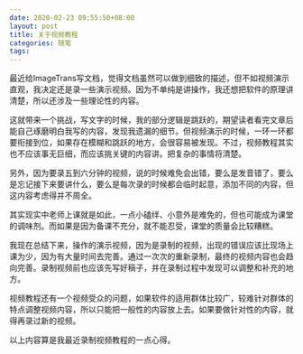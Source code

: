 ```yaml
---
date: 2020-02-23 09:55:50+08:00
layout: post
title: 关于视频教程
categories: 随笔
tags: 
---
```


最近给ImageTrans写文档，觉得文档虽然可以做到细致的描述，但不如视频演示直观，我决定还是录一些演示视频。因为不单纯是讲操作，我还想把软件的原理讲清楚，所以还涉及一些理论性的内容。

这就带来一个挑战，写文字的时候，我的部分逻辑是跳跃的，期望读者看完文章后能自己琢磨明白我写的内容，发现我遗漏的细节。但视频演示的时候，一环一环都要衔接到位，如果存在模糊和跳跃的地方，会很容易被发现。不过，视频教程其实也不应该事无巨细，而应该挑关键的内容讲。把复杂的事情将清楚。

另外，因为要录五到六分钟的视频，说的时候难免会出错，要么是发音错了，要么是忘记接下来要讲什么，要么是每次录的时候都会临时起意，添加不同的内容，但这内容考虑得并不周全。

其实现实中老师上课就是如此，一点小磕绊、小意外是难免的，但也可能成为课堂的调味剂。而如果是因为备课不充分，就不能忍受，课堂的质量会比较糟糕。

我现在总结下来，操作的演示视频，因为是录制的视频，出现的错误应该比现场上课为少，因为有大量时间去完善。通过一次次的重新录制，最终的视频内容也会趋向完善。录制视频前也应该先写好稿子，并在录制过程中发现可以调整和补充的地方。

视频教程还有一个视频受众的问题，如果软件的适用群体比较广，较难针对群体的特点调整视频内容，所以只能把一般性的内容放上去。如果要做针对性的内容，就得再录过新的视频。

以上内容算是我最近录制视频教程的一点心得。

